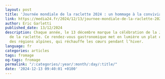 ```yaml
---
layout: post
title: 'Journée mondiale de la raclette 2024 : un hommage à la convivialité alpine'
link: https://media24.fr/2024/12/13/journee-mondiale-de-la-raclette-2024-un-hommage-a-la-convivialite-alpine
author: Eric Garletti
published_date: 13/12/2024
description: Chaque année, le 13 décembre marque la célébration de la Journée mondiale
  de la raclette. Ce rendez-vous gastronomique met en lumière un plat emblématique
  des régions alpines, qui réchauffe les cœurs pendant l’hiver.
language: fr
categories: articles
tags: fromage
og-tags: fromage
permalink: "/:categories/:year/:month/:day/:title/"
date: '2024-12-13 09:40:01 +0100'
---
```

